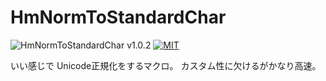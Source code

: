 # HmNormToStandardChar

![HmNormToStandardChar v1.0.2](https://img.shields.io/badge/HmNormToStandardChar-v1.0.2-6479ff.svg)
[![MIT](https://img.shields.io/badge/license-MIT-blue.svg?style=flat)](LICENSE)

いい感じで Unicode正規化をするマクロ。
カスタム性に欠けるがかなり高速。
